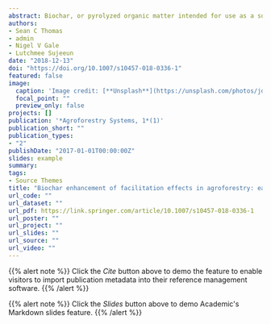 ```yaml
---
abstract: Biochar, or pyrolyzed organic matter intended for use as a soil amendment, has a variety of properties of interest from the perspective of agroforestry, in particular its potential to increase soil C sequestration and enhance yields by increased retention of soil mineral nutrients. Nitrogen-ﬁxing legumes commonly show large growth responses to biochar, and we hypothesized that combinations of legumes and non-legumes would show increased enhancement of yields in mixture due to enhanced facilitation related to increased nutrient retention. This hypothesis was tested in a glasshouse pot trial involving the leguminous tree leucaena (*Leucaena leucocephala*), and maize (Zea mays) grown for 120 days in mixture and monoculture in both an unamended soil and soil amended with a slow pyrolysis coconut husk biochar at 10 t/ha. Responses were quantiﬁed in terms of biomass production and partitioning, leaf-level gas-exchange, leaf chlorophyll content, and (for leucaena) root nodule formation. Consistent with predictions, leucaena showed more pronounced growth and physiological responses to biochar than did maize. The system also showed increased total biomass yields relative to monocultures in the two-species mixtures with biochar (relative yield in mixture [RYM] = 1.69; 95% CI 1.41–1.81), but not in the control treatment (RYM = 1.25; 95% CI 0.93–1.76), and positive effects of biochar on yield were generally greater for both species when grown in mixture. Growth responses to biochar were most pronounced for stem and root biomass, and growth responses were consistent with changes in leaf-level photosynthesis and chlorophyll content. In addition, biochar had large effects on biomass partitioning, enhancing stem allocation in both species. Our results suggest that biochar additions may augment facilitative interactions in agroforestry and intercropped systems on acidic, nutrient-deﬁcient soils by enhancing system nutrient retention.
authors:
- Sean C Thomas
- admin
- Nigel V Gale
- Lutchmee Sujeeun
date: "2018-12-13"
doi: "https://doi.org/10.1007/s10457-018-0336-1"
featured: false
image:
  caption: 'Image credit: [**Unsplash**](https://unsplash.com/photos/jdD8gXaTZsc)'
  focal_point: ""
  preview_only: false
projects: []
publication: '*Agroforestry Systems, 1*(1)'
publication_short: ""
publication_types:
- "2"
publishDate: "2017-01-01T00:00:00Z"
slides: example
summary: 
tags:
- Source Themes
title: "Biochar enhancement of facilitation effects in agroforestry: early growth and physiological responses in a maize-leucaena model system"
url_code: ""
url_dataset: ""
url_pdf: https://link.springer.com/article/10.1007/s10457-018-0336-1
url_poster: ""
url_project: ""
url_slides: ""
url_source: ""
url_video: ""
---
```




{{% alert note %}}
Click the *Cite* button above to demo the feature to enable visitors to import publication metadata into their reference management software.
{{% /alert %}}

{{% alert note %}}
Click the *Slides* button above to demo Academic's Markdown slides feature.
{{% /alert %}}

